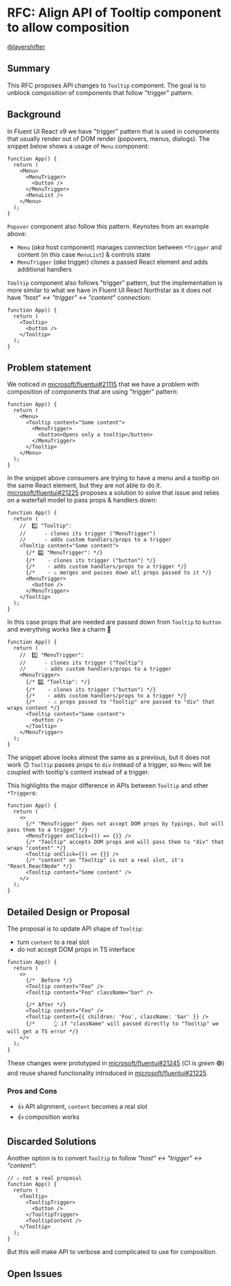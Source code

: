 # RFC: Align API of Tooltip component to allow composition

[@layershifter](https://github.com/layershifter)

## Summary

This RFC proposes API changes to `Tooltip` component. The goal is to unblock composition of components that follow "trigger" pattern.

## Background

In Fluent UI React v9 we have "trigger" pattern that is used in components that usually render out of DOM render (popovers, menus, dialogs). The snippet below shows a usage of `Menu` component:

```tsx
function App() {
  return (
    <Menu>
      <MenuTrigger>
        <button />
      </MenuTrigger>
      <MenuList />
    </Menu>
  );
}
```

`Popover` component also follow this pattern. Keynotes from an example above:

- `Menu` (_aka_ host component) manages connection between `*Trigger` and content (in this case `MenuList`) & controls state
- `MenuTrigger` (_aka_ trigger) clones a passed React element and adds additional handlers

`Tooltip` component also follows "trigger" pattern, but the implementation is more similar to what we have in Fluent UI React Northstar as it does not have _"host" <-> "trigger" <-> "content"_ connection:

```tsx
function App() {
  return (
    <Tooltip>
      <button />
    </Tooltip>
  );
}
```

## Problem statement

We noticed in [microsoft/fluentui#21115](https://github.com/microsoft/fluentui/issues/21115) that we have a problem with composition of components that are using "trigger" pattern:

```tsx
function App() {
  return (
    <Menu>
      <Tooltip content="Some content">
        <MenuTrigger>
          <button>Opens only a tooltip</button>
        </MenuTrigger>
      </Tooltip>
    </Menu>
  );
}
```

In the snippet above consumers are trying to have a menu and a tooltip on the same React element, but they are not able to do it. [microsoft/fluentui#21225](https://github.com/microsoft/fluentui/pull/21225) proposes a solution to solve that issue and relies on a waterfall model to pass props & handlers down:

```tsx
function App() {
  return (
    //  1️⃣ "Tooltip":
    //      - clones its trigger ("MenuTrigger")
    //      - adds custom handlers/props to a trigger
    <Tooltip content="Some content">
      {/* 2️⃣ "MenuTrigger": */}
      {/*    - clones its trigger ("button") */}
      {/*    - adds custom handlers/props to a trigger */}
      {/*    - ⚠️ merges and passes down all props passed to it */}
      <MenuTrigger>
        <button />
      </MenuTrigger>
    </Tooltip>
  );
}
```

In this case props that are needed are passed down from `Tooltip` to `button` and everything works like a charm 💎

```tsx
function App() {
  return (
    //  1️⃣ "MenuTrigger":
    //      - clones its trigger ("Tooltip")
    //      - adds custom handlers/props to a trigger
    <MenuTrigger>
      {/* 2️⃣ "Tooltip": */}
      {/*    - clones its trigger ("button") */}
      {/*    - adds custom handlers/props to a trigger */}
      {/*    - ⚠️ props passed to "Tooltip" are passed to "div" that wraps content */}
      <Tooltip content="Some content">
        <button />
      </Tooltip>
    </MenuTrigger>
  );
}
```

The snippet above looks almost the same as a previous, but it does not work 🙃 `Tooltip` passes props to `div` instead of a trigger, so `Menu` will be coupled with tooltip's content instead of a trigger.

This highlights the major difference in APIs between `Tooltip` and other `*Trigger`s:

```tsx
function App() {
  return (
    <>
      {/* "MenuTrigger" does not accept DOM props by typings, but will pass them to a trigger */}
      <MenuTrigger onClick={() => {}} />
      {/* "Tooltip" accepts DOM props and will pass them to "div" that wraps "content" */}
      <Tooltip onClick={() => {}} />
      {/* "content" on "Tooltip" is not a real slot, it's "React.ReactNode" */}
      <Tooltip content="Some content" />
    </>
  );
}
```

## Detailed Design or Proposal

The proposal is to update API shape of `Tooltip`:

- turn `content` to a real slot
- do not accept DOM props in TS interface

```tsx
function App() {
  return (
    <>
      {/*  Before */}
      <Tooltip content="Foo" />
      <Tooltip content="Foo" className="bar" />

      {/* After */}
      <Tooltip content="Foo" />
      <Tooltip content={{ children: 'Foo', className: 'bar' }} />
      {/*      👆 if "className" will passed directly to "Tooltip" we will get a TS error */}
    </>
  );
}
```

These changes were prototyped in [microsoft/fluentui#21245](https://github.com/microsoft/fluentui/pull/21245) (_CI is green_ 🟢) and reuse shared functionality introduced in [microsoft/fluentui#21225](https://github.com/microsoft/fluentui/issues/21225).

### Pros and Cons

- 👍 API alignment, `content` becomes a real slot
- 👍 composition works

## Discarded Solutions

Another option is to convert `Tooltip` to follow _"host" <-> "trigger" <-> "content"_:

```tsx
// ⚠️ not a real proposal
function App() {
  return (
    <Tooltip>
      <TooltipTrigger>
        <button />
      </TooltipTrigger>
      <TooltipContent />
    </Tooltip>
  );
}
```

But this will make API to verbose and complicated to use for composition.

## Open Issues
